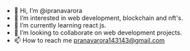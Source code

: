 - 👋 Hi, I’m @ipranavarora
- 👀 I’m interested in web development, blockchain and nft's.
- 🌱 I’m currently learning react js.
- 💞️ I’m looking to collaborate on web development projects.
- 📫 How to reach me pranavarora143143@gmail.com

<!---
ipranavarora/ipranavarora is a ✨ special ✨ repository because its `README.md` (this file) appears on your GitHub profile.
You can click the Preview link to take a look at your changes.
--->
